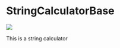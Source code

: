 # StringCalculatorBase

![](<https://codebuild.eu-north-1.amazonaws.com/badges?uuid=eyJlbmNyeXB0ZWREYXRhIjoiYzFRN3htbkJ3UXRsSG54ajlRWk5iMWkxNUxJeFUyem5UdGJZbmJPa3Y1R2lWekpWbDU4blBXbmE5RDJpTUZsVkxiVDBOSGRvWU4vVXIrN1BBSnhWd2hBPSIsIml2UGFyYW1ldGVyU3BlYyI6IkxuOHlQa04xa1NjZWM1c0MiLCJtYXRlcmlhbFNldFNlcmlhbCI6MX0%3D&branch=main>)  

This is a string calculator
